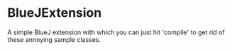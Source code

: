 # BlueJExtension

A simple BlueJ extension with which you can just hit 'compile' to get rid of these annoying sample classes.
